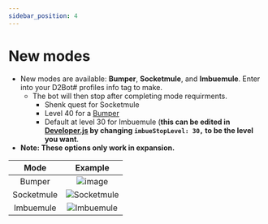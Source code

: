```yaml
---
sidebar_position: 4
---
```


# New modes

- New modes are available: **Bumper**, **Socketmule**, and **Imbuemule**. Enter into your D2Bot# profiles info tag to make. 
    - The bot will then stop after completing mode requirments.
      - Shenk quest for Socketmule
      - Level 40 for a [Bumper](faq#q-what-is-a-bumper)
      - Default at level 30 for Imbuemule (**this can be edited in [Developer.js](https://github.com/blizzhackers/kolbot-SoloPlay/blob/restructuring/libs/SoloPlay/Tools/Developer.js) by changing ``imbueStopLevel: 30,`` to be the level you want**.
- **Note: These options only work in expansion.**

| Mode | Example |
|:------:|:-------:|
| Bumper | ![image](https://user-images.githubusercontent.com/60308670/131758626-46b8e886-726d-4751-bc33-aa750e2c5b0e.png) |
| Socketmule | ![Socketmule](https://user-images.githubusercontent.com/60308670/131758691-5fce3c06-05a0-4058-8abb-8d81d6d538a9.png) |
| Imbuemule | ![Imbuemule](https://user-images.githubusercontent.com/60308670/167488151-59e01f77-7d8f-4ae8-a0ae-120a02a758a6.png) |
